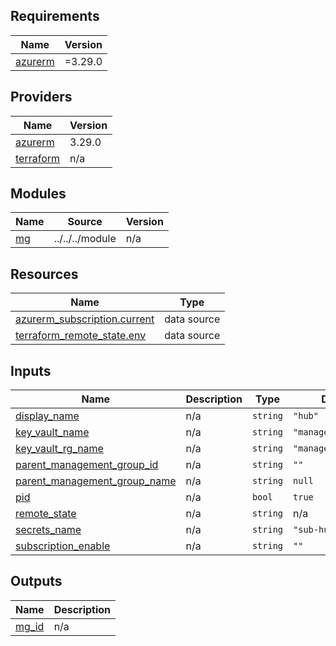 <!-- BEGIN_TF_DOCS -->
## Requirements

| Name | Version |
|------|---------|
| <a name="requirement_azurerm"></a> [azurerm](#requirement\_azurerm) | =3.29.0 |

## Providers

| Name | Version |
|------|---------|
| <a name="provider_azurerm"></a> [azurerm](#provider\_azurerm) | 3.29.0 |
| <a name="provider_terraform"></a> [terraform](#provider\_terraform) | n/a |

## Modules

| Name | Source | Version |
|------|--------|---------|
| <a name="module_mg"></a> [mg](#module\_mg) | ../../../module | n/a |

## Resources

| Name | Type |
|------|------|
| [azurerm_subscription.current](https://registry.terraform.io/providers/hashicorp/azurerm/3.29.0/docs/data-sources/subscription) | data source |
| [terraform_remote_state.env](https://registry.terraform.io/providers/hashicorp/terraform/latest/docs/data-sources/remote_state) | data source |

## Inputs

| Name | Description | Type | Default | Required |
|------|-------------|------|---------|:--------:|
| <a name="input_display_name"></a> [display\_name](#input\_display\_name) | n/a | `string` | `"hub"` | no |
| <a name="input_key_vault_name"></a> [key\_vault\_name](#input\_key\_vault\_name) | n/a | `string` | `"managementgroup1"` | no |
| <a name="input_key_vault_rg_name"></a> [key\_vault\_rg\_name](#input\_key\_vault\_rg\_name) | n/a | `string` | `"management_group"` | no |
| <a name="input_parent_management_group_id"></a> [parent\_management\_group\_id](#input\_parent\_management\_group\_id) | n/a | `string` | `""` | no |
| <a name="input_parent_management_group_name"></a> [parent\_management\_group\_name](#input\_parent\_management\_group\_name) | n/a | `string` | `null` | no |
| <a name="input_pid"></a> [pid](#input\_pid) | n/a | `bool` | `true` | no |
| <a name="input_remote_state"></a> [remote\_state](#input\_remote\_state) | n/a | `string` | n/a | yes |
| <a name="input_secrets_name"></a> [secrets\_name](#input\_secrets\_name) | n/a | `string` | `"sub-hub"` | no |
| <a name="input_subscription_enable"></a> [subscription\_enable](#input\_subscription\_enable) | n/a | `string` | `""` | no |

## Outputs

| Name | Description |
|------|-------------|
| <a name="output_mg_id"></a> [mg\_id](#output\_mg\_id) | n/a |
<!-- END_TF_DOCS -->